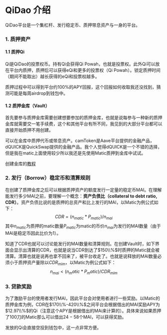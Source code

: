 # QiDao 介绍

QiDao平台是一个集杠杆、发行稳定币、质押带息资产与一身的平台。

### 1. 质押资产

#### 1.1 质押Qi

Qi是QiDao的投票权币。持有Qi会获得Qi Powah，也就是投票权。此外Qi可以放在平台内质押，质押后可以获得eQi和更多的投票权（Qi Powah）。锁定质押时间（期间不能取出）越长获得的eQi和投票权越多。

质押过程中可以得到平台约100%的APY回报，这个回报如何收取我还没找到，猜测可能是每周airdrop到钱包中。

#### 1.2 质押金库（Vault）

首先要参与质押金库需要创建想要参加的质押金库，也就是说每参与一种新的质押金库就需要交一笔手续费，这个和其他平台有所不同，我见到的大部分平台都可以直接开始质押不用创建。

可以在金库中质押代币或带息资产。camToken是Aave平台提供的金融产品，dQUICK是QuickSwap提供的金融产品。我个人觉得dQUICK是一个不错的选择，但是我在matic上面使用较少所以我还是先使用Matic质押到金库中试试。

创建金库的[教程](https://0xlaozi.medium.com/your-guide-to-making-stablecoins-on-polygon-ec2723c170b6)



### 2. 发行（Borrow）稳定币和清算规则

在创建了质押金库之后可以根据质押资产的额度发行一定量的稳定币MAI。在理解能发行多少MAI之前，要理解一个概念：**资产负债比（collateral to debt ratio, CDR）**。资产负债比说的是质押的总资产和比上发行的MAI，以Matic为例公式如下：
$$
CDR = (n_{matic} * P_{matic})/n_{mai}
$$
其中$n_{matic}$为质押的matic数量$P_{matic}$为matic的币价$n_{mai}$为发行的MAI数量（由于MAI是稳定币因此比价为1）。

知道了CDR也就可以讨论能发行的MAI数量和清算规则。在创建Vault时，如下界面会显示出清算的CDR，也就是说当CDR到达了$150\\%$时质押的Matic就会被清算。清算也就是说再也拿不回来了，被平台收走了。也就是说释放的MAI数量必须小于质押资产量除以$CDR_{mim}$，以Matic为例公式如下：
$$
n_{mai} < (n_matic * P_matic)/ CDR_{mim}
$$


### 3. 贷款奖励

为了激励平台的使用者发行MAI，因此平台会对使用者进行一些奖励。以Matic的质押金库为例，CDR在$170\\%-420\\%$之间平台会根据借出的MAI奖励APY为$12.97\\%$的Qi（注意这个APY是根据借出的MAi来计算的）。具体来说如果质押了100刀的Matic那么可以借出$24-58$个MAI，可以获得奖励。

发放的Qi会直接空投到钱包中，这一点非常方便。


